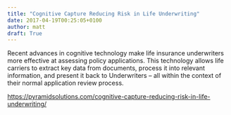 ```yaml
---
title: "Cognitive Capture Reducing Risk in Life Underwriting"
date: 2017-04-19T00:25:05+0100
author: matt
draft: True
---
```

Recent advances in cognitive technology make life insurance underwriters more effective at assessing policy applications. This technology allows life carriers to extract key data from documents, process it into relevant information, and present it back to Underwriters – all within the context of their normal application review process.

[ https://pyramidsolutions.com/cognitive-capture-reducing-risk-in-life-underwriting/ ]( https://pyramidsolutions.com/2017/02/cognitive-capture-reducing-risk-in-life-underwriting/ )
